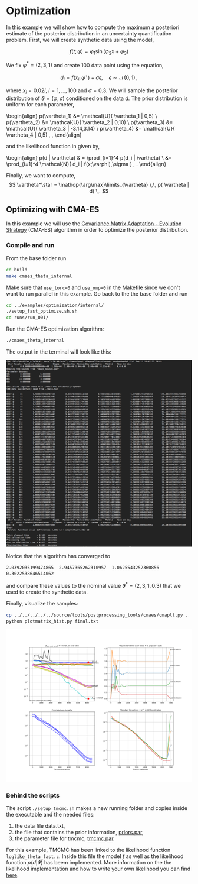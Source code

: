 # Optimization
In this example we will show how to compute the maximum a posteriori estimate of the posterior distribution in an uncertainty quantification problem. First, we will create synthetic data using the model,

$$
f(t;\varphi) = \varphi_1 \sin(\varphi_2  x + \varphi_3 )
$$

We fix $\varphi^* = (2,3,1)$ and create $100$ data point using the equation,

$$
d_i = f(x_i,\varphi^{\star}) + \sigma \epsilon, \quad \epsilon \sim \mathcal{N}(0,1) \, ,
$$

where $x_i = 0.02 i,\; i=1,\ldots,100$ and $\sigma=0.3$. We will sample the posterior distribution of $\vartheta=(\varphi,\sigma)$ conditioned on the data $d$. The prior distribution is uniform for each parameter,

\begin{align}
    p(\vartheta_1) &= \mathcal{U}( \vartheta_1 | 0,5) \\
    p(\vartheta_2) &= \mathcal{U}( \vartheta_2 | 0,10) \\
	p(\vartheta_3) &= \mathcal{U}( \vartheta_3 | -3.14,3.14) \\
	p(\vartheta_4) &= \mathcal{U}( \vartheta_4 | 0,5)  \, ,
\end{align}

and the likelihood function in given by,

\begin{align}
    p(d | \vartheta) & = \prod_{i=1}^4 p(d_i | \vartheta) \\
					 &=  \prod_{i=1}^4 \mathcal{N}( d_i | f(x;\varphi),\sigma ) \, .
\end{align}


Finally, we want to compute,
$$
\vartheta^\star = \mathop{\arg\max}\limits_{\vartheta} \,\, p( \vartheta | d) \,.
$$



## Optimizing with CMA-ES
In this example we will use the [Covariance Matrix Adaptation - Evolution Strategy](https://arxiv.org/pdf/1604.00772.pdf) (CMA-ES) algorithm in order to optimize the posterior distribution.

### Compile and run

From the base folder run
```sh
cd build
make cmaes_theta_internal
```

Make sure that `use_torc=0` and `use_omp=0` in the Makefile since we don't want to run parallel in this example. Go back to the the base folder and run

```sh
cd ../examples/optimization/internal/
./setup_fast_optimize.sh.sh
cd runs/run_001/
```

Run the CMA-ES optimization algorithm:
```sh
./cmaes_theta_internal
```

The output in the terminal will look like this:

![](cmaes-terminal.png)

Notice that the algorithm has converged to
```
2.0392035199474865  2.9457365262310957  1.0625543252360856  0.3022538646514062
```
and compare these values to the nominal value $\vartheta^* = (2,3,1,0.3)$ that we used to create the synthetic data.


Finally, visualize the samples:
```sh
cp ../../../../../source/tools/postprocessing_tools/cmaes/cmaplt.py .
python plotmatrix_hist.py final.txt
```

![](cmaes.png)






### Behind the scripts
The script `./setup_tmcmc.sh` makes a new running folder and copies inside the executable and the needed files:

1. the data file data.txt,
1. the file that contains the prior information, [priors.par](../developing/par_files.md#priors.par),
1. the parameter file for tmcmc, [tmcmc.par](../developing/par_files.md#tmcmc.par).

For this example, TMCMC has been linked to the likelihood function `loglike_theta_fast.c`. Inside this file the model $f$ as well as the likelihood function $p(d | \vartheta)$ has beem implemented. More information on the the likelihood implementation and how to write your own likelihood you can find [here](../developing/likelihoods.md).
